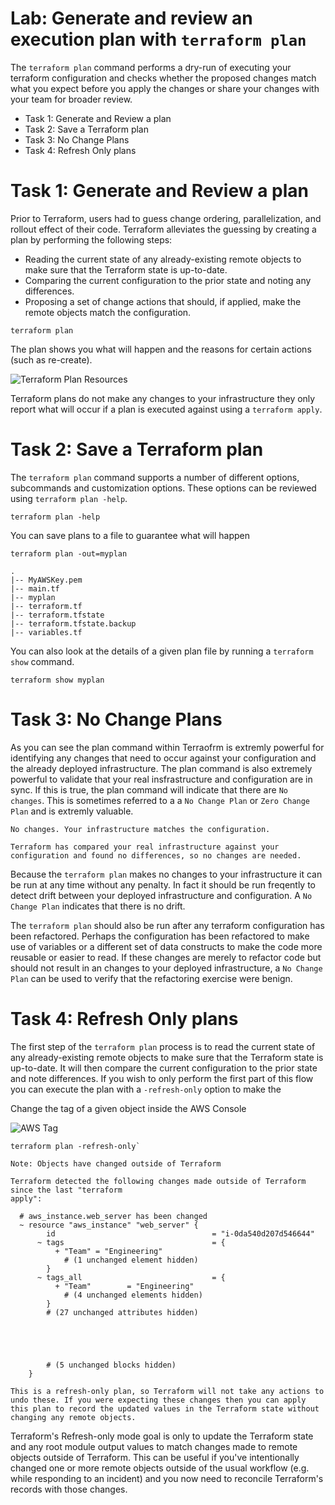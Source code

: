 # Lab: Generate and review an execution plan with `terraform plan`

The `terraform plan` command performs a dry-run of executing your terraform configuration and checks whether the proposed changes match what you expect before you apply the changes or share your changes with your team for broader review.

- Task 1: Generate and Review a plan
- Task 2: Save a Terraform plan
- Task 3: No Change Plans
- Task 4: Refresh Only plans

# Task 1: Generate and Review a plan

Prior to Terraform, users had to guess change ordering, parallelization, and rollout effect of their code. Terraform alleviates the guessing by creating a plan by performing the following steps:

- Reading the current state of any already-existing remote objects to make sure that the Terraform state is up-to-date.
- Comparing the current configuration to the prior state and noting any differences.
- Proposing a set of change actions that should, if applied, make the remote objects match the configuration.

```shell
terraform plan
```

The plan shows you what will happen and the reasons for certain actions (such as re-create).

![Terraform Plan Resources]()

Terraform plans do not make any changes to your infrastructure they only report what will occur if a plan is executed against using a `terraform apply`.

# Task 2: Save a Terraform plan

The `terraform plan` command supports a number of different options, subcommands and customization options. These options can be reviewed using `terraform plan -help`.

```shell
terraform plan -help
```

You can save plans to a file to guarantee what will happen

```shell
terraform plan -out=myplan
```

```shell
.
|-- MyAWSKey.pem
|-- main.tf
|-- myplan
|-- terraform.tf
|-- terraform.tfstate
|-- terraform.tfstate.backup
|-- variables.tf
```

You can also look at the details of a given plan file by running a `terraform show` command.

```shell
terraform show myplan
```

# Task 3: No Change Plans

As you can see the plan command within Terraofrm is extremly powerful for identifying any changes that need to occur against your configuration and the already deployed infrastructure. The plan command is also extremely powerful to validate that your real insfrastructure and configuration are in sync. If this is true, the plan command will indicate that there are `No changes`. This is sometimes referred to a a `No Change Plan` or `Zero Change Plan` and is extremly valuable.

```shell
No changes. Your infrastructure matches the configuration.

Terraform has compared your real infrastructure against your configuration and found no differences, so no changes are needed.
```

Because the `terraform plan` makes no changes to your infrastructure it can be run at any time without any penalty. In fact it should be run freqently to detect drift between your deployed infrastructure and configuration. A `No Change Plan` indicates that there is no drift.

The `terraform plan` should also be run after any terraform configuration has been refactored. Perhaps the configuration has been refactored to make use of variables or a different set of data constructs to make the code more reusable or easier to read. If these changes are merely to refactor code but should not result in an changes to your deployed infrastructure, a `No Change Plan` can be used to verify that the refactoring exercise were benign.

# Task 4: Refresh Only plans

The first step of the `terraform plan` process is to read the current state of any already-existing remote objects to make sure that the Terraform state is up-to-date. It will then compare the current configuration to the prior state and note differences. If you wish to only perform the first part of this flow you can execute the plan with a `-refresh-only` option to make the

Change the tag of a given object inside the AWS Console

![AWS Tag]()

```
terraform plan -refresh-only`
```

```shell
Note: Objects have changed outside of Terraform

Terraform detected the following changes made outside of Terraform since the last "terraform
apply":

  # aws_instance.web_server has been changed
  ~ resource "aws_instance" "web_server" {
        id                                   = "i-0da540d207d546644"
      ~ tags                                 = {
          + "Team" = "Engineering"
            # (1 unchanged element hidden)
        }
      ~ tags_all                             = {
          + "Team"        = "Engineering"
            # (4 unchanged elements hidden)
        }
        # (27 unchanged attributes hidden)





        # (5 unchanged blocks hidden)
    }

This is a refresh-only plan, so Terraform will not take any actions to undo these. If you were expecting these changes then you can apply this plan to record the updated values in the Terraform state without changing any remote objects.
```

Terraform's Refresh-only mode goal is only to update the Terraform state and any root module output values to match changes made to remote objects outside of Terraform. This can be useful if you've intentionally changed one or more remote objects outside of the usual workflow (e.g. while responding to an incident) and you now need to reconcile Terraform's records with those changes.